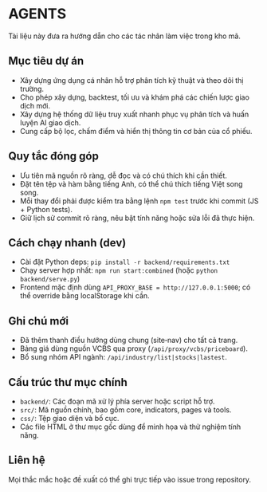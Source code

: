 # AGENTS

Tài liệu này đưa ra hướng dẫn cho các tác nhân làm việc trong kho mã.

## Mục tiêu dự án
- Xây dựng ứng dụng cá nhân hỗ trợ phân tích kỹ thuật và theo dõi thị trường.
- Cho phép xây dựng, backtest, tối ưu và khám phá các chiến lược giao dịch mới.
- Xây dựng hệ thống dữ liệu truy xuất nhanh phục vụ phân tích và huấn luyện AI giao dịch.
- Cung cấp bộ lọc, chấm điểm và hiển thị thông tin cơ bản của cổ phiếu.

## Quy tắc đóng góp
- Ưu tiên mã nguồn rõ ràng, dễ đọc và có chú thích khi cần thiết.
- Đặt tên tệp và hàm bằng tiếng Anh, có thể chú thích tiếng Việt song song.
- Mỗi thay đổi phải được kiểm tra bằng lệnh `npm test` trước khi commit (JS + Python tests).
- Giữ lịch sử commit rõ ràng, nêu bật tính năng hoặc sửa lỗi đã thực hiện.

## Cách chạy nhanh (dev)
- Cài đặt Python deps: `pip install -r backend/requirements.txt`
- Chạy server hợp nhất: `npm run start:combined` (hoặc `python backend/serve.py`)
- Frontend mặc định dùng `API_PROXY_BASE = http://127.0.0.1:5000`; có thể override bằng localStorage khi cần.

## Ghi chú mới
- Đã thêm thanh điều hướng dùng chung (site‑nav) cho tất cả trang.
- Bảng giá dùng nguồn VCBS qua proxy (`/api/proxy/vcbs/priceboard`).
- Bổ sung nhóm API ngành: `/api/industry/list|stocks|lastest`.

## Cấu trúc thư mục chính
- `backend/`: Các đoạn mã xử lý phía server hoặc script hỗ trợ.
- `src/`: Mã nguồn chính, bao gồm core, indicators, pages và tools.
- `css/`: Tệp giao diện và bố cục.
- Các file HTML ở thư mục gốc dùng để minh họa và thử nghiệm tính năng.

## Liên hệ
Mọi thắc mắc hoặc đề xuất có thể ghi trực tiếp vào issue trong repository.

